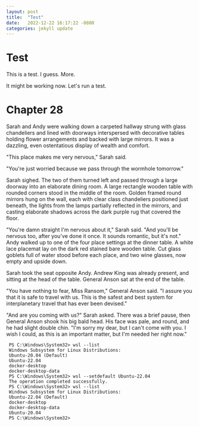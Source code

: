 ```yaml
---
layout: post
title:  "Test"
date:   2022-12-22 16:17:22 -0800
categories: jekyll update
---
```


# Test

This is a test. I guess. More.

It might be working now. Let's run a test.

# Chapter 28

Sarah and Andy were walking down a carpeted hallway strung with glass chandeliers and lined with doorways interspersed with decorative tables holding flower arrangements and backed with large mirrors. It was a dazzling, even ostentatious display of wealth and comfort.

"This place makes me very nervous," Sarah said.

"You're just worried because we pass through the wormhole tomorrow."

Sarah sighed. The two of them turned left and passed through a large doorway into an elaborate dining room. A large rectangle wooden table with rounded corners stood in the middle of the room. Golden framed round mirrors hung on the wall, each with clear class chandeliers positioned just beneath, the lights from the lamps partially reflected in the mirrors, and casting elaborate shadows across the dark purple rug that covered the floor.

"You're damn straight I'm nervous about it," Sarah said. "And you'll be nervous too, after you've done it once. It sounds romantic, but it's not."
Andy walked up to one of the four place settings at the dinner table. A white lace placemat lay on the dark red stained bare wooden table. Cut glass goblets full of water stood before each place, and two wine glasses, now empty and upside down.

Sarah took the seat opposite Andy. Andrew King was already present, and sitting at the head of the table. General Anson sat at the end of the table.

"You have nothing to fear, Miss Ransom," General Anson said. "I assure you that it is safe to travel with us. This is the safest and best system for interplanetary travel that has ever been devised."

"And are you coming with us?" Sarah asked.
There was a brief pause, then General Anson shook his big bald head. His face was pale, and round, and he had slight double chin. "I'm sorry my dear, but I can't come with you. I wish I could, as this is an important matter, but I'm needed her right now."

```
 PS C:\Windows\System32> wsl --list
 Windows Subsystem for Linux Distributions:
 Ubuntu-20.04 (Default)
 Ubuntu-22.04
 docker-desktop
 docker-desktop-data
 PS C:\Windows\System32> wsl --setdefault Ubuntu-22.04
 The operation completed successfully.
 PS C:\Windows\System32> wsl --list
 Windows Subsystem for Linux Distributions:
 Ubuntu-22.04 (Default)
 docker-desktop
 docker-desktop-data
 Ubuntu-20.04
 PS C:\Windows\System32>
 ```
